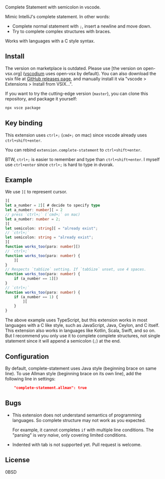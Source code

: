 Complete Statement with semicolon in vscode.

Mimic IntelliJ's complete statement.
In other words:

- Complete normal statement with `;`, insert a newline and move down.
- Try to complete complex structures with braces.

Works with languages with a C style syntax.

Install
-------

The version on marketplace is outdated.
Please use [the version on open-vsx.org] ([vscodium] uses open-vsx by default).
You can also download the vsix file at [GitHub releases page][releases],
and manually install it via "vscode > Extensions > Install from VSIX...".

[open-vsx.org]: https://open-vsx.org/extension/weakish/complete-statement
[vscodium]: https://vscodium.com/
[releases]: https://github.com/weakish/vscode-complete-statement/releases

If you want to try the cutting-edge version (`master`),
you can clone this repository, and package it yourself:

```sh
npx vsce package
```

Key binding
-----------

This extension uses `ctrl+;` (`cmd+;` on mac)
since vscode already uses `ctrl+shift+enter`.

You can rebind `extension.complete-statement` to `ctrl+shift+enter`.

BTW, `ctrl+;` is easier to remember and type than `ctrl+shift+enter`.
I myself use `ctrl+enter` since `ctrl+;` is hard to type in dvorak.

Example
-------

We use `][` to represent cursor.

```typescript
][
let a_number = 2][ # decide to specify type
let a_number: number][ = 2
// press `ctrl+;` (`cmd+;` on mac)
let a_number: number = 2;
][
let semicolon: string][ = "already exist";
// `ctrl+;`
let semicolon: string = "already exist";
][
function works_too(para: number][)
// `ctrl+;`
function works_too(para: number) {
    ][
}
// Respects `tabSize` setting. If `tabSize` unset, use 4 spaces.
function works_too(para: number) {
    if (a_number == 1][)
}
// `ctrl+;`
function works_too(para: number) {
    if (a_number == 1) {
        ][
    }
}
```

The above example uses TypeScript,
but this extension works in most languages with a C like style,
such as JavaScript, Java, Ceylon, and C itself.
This extension also works in languages like Kotlin, Scala, Swift, and so on.
But I recommend you only use it to complete complete structures,
not single statement since it will append a semicolon (`;`) at the end.

Configuration
-------------

By default, complete-statement uses Java style (beginning brace on same line).
To use Allman style (beginning brace on its own line),
add the following line in settings:

```json
    "complete-statement.allman": true
```

Bugs
----

- This extension does not understand semantics of programming languages.
  So complete structure may not work as you expected.

    For example, it cannot completes `if` with multiple line conditions.
    The "parsing" is *very naive*, only covering limited conditions.

- Indented with tab is not supported yet. Pull request is welcome.

License
-------

0BSD
